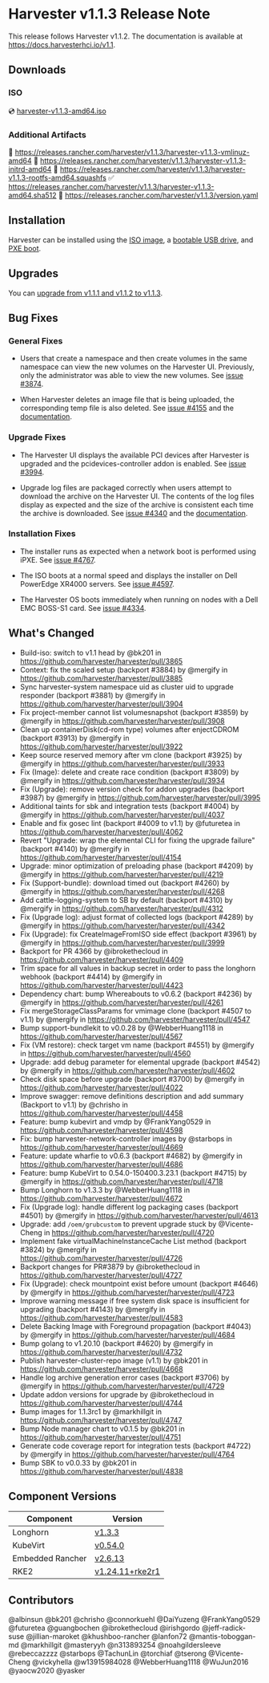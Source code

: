 # Harvester v1.1.3 Release Note

This release follows Harvester v1.1.2. The documentation is available at https://docs.harvesterhci.io/v1.1.

## Downloads

### ISO

:cd: [harvester-v1.1.3-amd64.iso](https://releases.rancher.com/harvester/v1.1.3/harvester-v1.1.3-amd64.iso)

### Additional Artifacts

:file_folder: https://releases.rancher.com/harvester/v1.1.3/harvester-v1.1.3-vmlinuz-amd64
:file_folder: https://releases.rancher.com/harvester/v1.1.3/harvester-v1.1.3-initrd-amd64
:file_folder: https://releases.rancher.com/harvester/v1.1.3/harvester-v1.1.3-rootfs-amd64.squashfs
:white_check_mark: https://releases.rancher.com/harvester/v1.1.3/harvester-v1.1.3-amd64.sha512
:memo: https://releases.rancher.com/harvester/v1.1.3/version.yaml

## Installation

Harvester can be installed using the [ISO image](https://docs.harvesterhci.io/v1.1/install/iso-install/), a [bootable USB drive](https://docs.harvesterhci.io/v1.1/install/usb-install), and [PXE boot](https://docs.harvesterhci.io/v1.1/install/pxe-boot-install/).

## Upgrades

You can [upgrade from v1.1.1 and v1.1.2 to v1.1.3](https://docs.harvesterhci.io/v1.1/upgrade/v1-1-1-to-v1-1-3).

## Bug Fixes

### General Fixes

- Users that create a namespace and then create volumes in the same namespace can view the new volumes on the Harvester UI. Previously, only the administrator was able to view the new volumes. See [issue #3874](https://github.com/harvester/harvester/issues/3874).

- When Harvester deletes an image file that is being uploaded, the corresponding temp file is also deleted. See [issue #4155](https://github.com/harvester/harvester/issues/4155) and the [documentation](https://docs.harvesterhci.io/v1.1/upload-image#known-issues).

### Upgrade Fixes

- The Harvester UI displays the available PCI devices after Harvester is upgraded and the pcidevices-controller addon is enabled. See [issue #3994](https://github.com/harvester/harvester/issues/3994).

- Upgrade log files are packaged correctly when users attempt to download the archive on the Harvester UI. The contents of the log files display as expected and the size of the archive is consistent each time the archive is downloaded. See [issue #4340](https://github.com/harvester/harvester/issues/4340) and the [documentation](https://docs.harvesterhci.io/v1.1/upgrade/troubleshooting#download-upgrade-logs).

### Installation Fixes

- The installer runs as expected when a network boot is performed using iPXE. See [issue #4767](https://github.com/harvester/harvester/issues/4767).

- The ISO boots at a normal speed and displays the installer on Dell PowerEdge XR4000 servers. See [issue #4597](https://github.com/harvester/harvester/issues/4597).

- The Harvester OS boots immediately when running on nodes with a Dell EMC BOSS-S1 card. See [issue #4334](https://github.com/harvester/harvester/issues/4334).

## What's Changed
  
- Build-iso: switch to v1.1 head by @bk201 in https://github.com/harvester/harvester/pull/3865
- Context: fix the scaled setup (backport #3884) by @mergify in https://github.com/harvester/harvester/pull/3885
- Sync harvester-system namespace uid as cluster uid to upgrade responder (backport #3881) by @mergify in https://github.com/harvester/harvester/pull/3904
- Fix project-member cannot list volumesnapshot (backport #3859) by @mergify in https://github.com/harvester/harvester/pull/3908
- Clean up containerDisk(cd-rom type) volumes after enjectCDROM (backport #3913) by @mergify in https://github.com/harvester/harvester/pull/3922
- Keep source reserved memory after vm clone (backport #3925) by @mergify in https://github.com/harvester/harvester/pull/3933
- Fix (Image): delete and create race condition (backport #3809) by @mergify in https://github.com/harvester/harvester/pull/3934
- Fix (Upgrade): remove version check for addon upgrades (backport #3987) by @mergify in https://github.com/harvester/harvester/pull/3995
- Additional taints for sbk and integration tests (backport #4004) by @mergify in https://github.com/harvester/harvester/pull/4037
- Enable and fix gosec lint (backport #4009 to v1.1) by @futuretea in https://github.com/harvester/harvester/pull/4062
- Revert "Upgrade: wrap the elemental CLI for fixing the upgrade failure" (backport #4140) by @mergify in https://github.com/harvester/harvester/pull/4154
- Upgrade: minor optimization of preloading phase (backport #4209) by @mergify in https://github.com/harvester/harvester/pull/4219
- Fix (Support-bundle): download timed out (backport #4260) by @mergify in https://github.com/harvester/harvester/pull/4268
- Add cattle-logging-system to SB by default (backport #4310) by @mergify in https://github.com/harvester/harvester/pull/4312
- Fix (Upgrade log): adjust format of collected logs (backport #4289) by @mergify in https://github.com/harvester/harvester/pull/4342
- Fix (Upgrade):  fix CreateImageFromISO side effect (backport #3961) by @mergify in https://github.com/harvester/harvester/pull/3999
- Backport for PR 4366 by @ibrokethecloud in https://github.com/harvester/harvester/pull/4409
- Trim space for all values in backup secret in order to pass the longhorn webhook (backport #4414) by @mergify in https://github.com/harvester/harvester/pull/4423
- Dependency chart: bump Whereabouts to v0.6.2 (backport #4236) by @mergify in https://github.com/harvester/harvester/pull/4261
- Fix mergeStorageClassParams for vmimage clone (backport #4507 to v1.1) by @mergify in https://github.com/harvester/harvester/pull/4547
- Bump support-bundlekit to v0.0.28 by @WebberHuang1118 in https://github.com/harvester/harvester/pull/4567
- Fix (VM restore): check target vm name (backport #4551) by @mergify in https://github.com/harvester/harvester/pull/4560
- Upgrade: add debug parameter for elemental upgrade (backport #4542) by @mergify in https://github.com/harvester/harvester/pull/4602
- Check disk space before upgrade (backport #3700) by @mergify in https://github.com/harvester/harvester/pull/4022
- Improve swagger: remove definitions description and add summary (Backport to v1.1) by @chrisho in https://github.com/harvester/harvester/pull/4458
- Feature: bump kubevirt and vmdp by @FrankYang0529 in https://github.com/harvester/harvester/pull/4598
- Fix: bump harvester-network-controller images by @starbops in https://github.com/harvester/harvester/pull/4669
- Feature: update wharfie to v0.6.3 (backport #4682) by @mergify in https://github.com/harvester/harvester/pull/4686
- Feature: bump KubeVirt to 0.54.0-150400.3.23.1 (backport #4715) by @mergify in https://github.com/harvester/harvester/pull/4718
- Bump Longhorn to v1.3.3 by @WebberHuang1118 in https://github.com/harvester/harvester/pull/4672
- Fix (Upgrade log): handle different log packaging cases (backport #4501) by @mergify in https://github.com/harvester/harvester/pull/4613
- Upgrade: add `/oem/grubcustom` to prevent upgrade stuck by @Vicente-Cheng in https://github.com/harvester/harvester/pull/4720
- Implement fake virtualMachineInstanceCache List method (backport #3824) by @mergify in https://github.com/harvester/harvester/pull/4726
- Backport changes for PR#3879 by @ibrokethecloud in https://github.com/harvester/harvester/pull/4727
- Fix (Upgrade): check mountpoint exist before umount (backport #4646) by @mergify in https://github.com/harvester/harvester/pull/4723
- Improve warning message if free system disk space is insufficient for upgrading (backport #4143) by @mergify in https://github.com/harvester/harvester/pull/4583
- Delete Backing Image with Foreground propagation (backport #4043) by @mergify in https://github.com/harvester/harvester/pull/4684
- Bump golang to v1.20.10 (backport #4620) by @mergify in https://github.com/harvester/harvester/pull/4732
- Publish harvester-cluster-repo image (v1.1) by @bk201 in https://github.com/harvester/harvester/pull/4668
- Handle log archive generation error cases (backport #3706) by @mergify in https://github.com/harvester/harvester/pull/4729
- Update addon versions for upgrade by @ibrokethecloud in https://github.com/harvester/harvester/pull/4744
- Bump images for 1.1.3rc1 by @markhillgit in https://github.com/harvester/harvester/pull/4747
- Bump Node manager chart to v0.1.5 by @bk201 in https://github.com/harvester/harvester/pull/4751
- Generate code coverage report for integration tests (backport #4722) by @mergify in https://github.com/harvester/harvester/pull/4764
- Bump SBK to v0.0.33 by @bk201 in https://github.com/harvester/harvester/pull/4838

## Component Versions

| Component        | Version                                                                         |
|------------------|---------------------------------------------------------------------------------|
| Longhorn         | [v1.3.3](https://github.com/longhorn/longhorn/releases/tag/v1.3.3)              |
| KubeVirt         | [v0.54.0](https://github.com/kubevirt/kubevirt/releases/tag/v0.54.0)            |
| Embedded Rancher | [v2.6.13](https://github.com/rancher/rancher/releases/tag/v2.6.13)               |
| RKE2             | [v1.24.11+rke2r1](https://github.com/rancher/rke2/releases/tag/v1.24.11%2Brke2r1) |

## Contributors

@albinsun @bk201 @chrisho @connorkuehl @DaiYuzeng @FrankYang0529 @futuretea @guangbochen @ibrokethecloud @irishgordo @jeff-radick-suse @jillian-maroket @khushboo-rancher @lanfon72 @mantis-toboggan-md @markhillgit @masteryyh @n313893254 @noahgildersleeve @rebeccazzzz @starbops @TachunLin @torchiaf @tserong @Vicente-Cheng @vickyhella @w13915984028 @WebberHuang1118 @WuJun2016 @yaocw2020 @yasker
